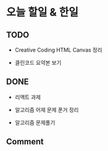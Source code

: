 # 오늘 할일 & 한일

## TODO

- Creative Coding HTML Canvas 정리

- 클린코드 요약본 보기

## DONE

- 리액트 과제

- 알고리즘 어제 문제 푼거 정리

- 알고리즘 문제풀기

## Comment
